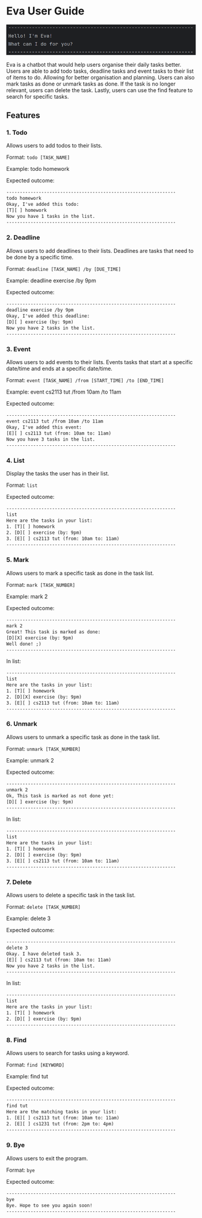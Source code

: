 # Eva User Guide

![Starting Eva](EvaScreenShot.png)

Eva is a chatbot that would help users organise their daily tasks better. Users are able to add todo
tasks, deadline tasks and event tasks to their list of items to do. Allowing for better organisation
and planning. Users can also mark tasks as done or unmark tasks as done. If the task is no longer
relevant, users can delete the task. Lastly, users can use the find feature to search for specific 
tasks.

## Features

### 1. Todo

Allows users to add todos to their lists.

Format: ```todo [TASK_NAME]```

Example: todo homework

Expected outcome:
```
---------------------------------------------------------------
todo homework
Okay, I've added this todo: 
[T][ ] homework
Now you have 1 tasks in the list.
---------------------------------------------------------------
```

### 2. Deadline

Allows users to add deadlines to their lists. 
Deadlines are tasks that need to be done by a specific time.

Format: ```deadline [TASK_NAME] /by [DUE_TIME]```

Example: deadline exercise /by 9pm

Expected outcome:
```
---------------------------------------------------------------
deadline exercise /by 9pm
Okay, I've added this deadline: 
[D][ ] exercise (by: 9pm)
Now you have 2 tasks in the list.
---------------------------------------------------------------
```

### 3. Event

Allows users to add events to their lists.
Events tasks that start at a specific date/time and ends at a specific date/time.

Format: ```event [TASK_NAME] /from [START_TIME] /to [END_TIME]```

Example: event cs2113 tut /from 10am /to 11am

Expected outcome:
```
---------------------------------------------------------------
event cs2113 tut /from 10am /to 11am
Okay, I've added this event: 
[E][ ] cs2113 tut (from: 10am to: 11am)
Now you have 3 tasks in the list.
---------------------------------------------------------------
```

### 4. List

Display the tasks the user has in their list.

Format: ```list```

Expected outcome:
```
---------------------------------------------------------------
list
Here are the tasks in your list:
1. [T][ ] homework
2. [D][ ] exercise (by: 9pm)
3. [E][ ] cs2113 tut (from: 10am to: 11am)
---------------------------------------------------------------
```

### 5. Mark

Allows users to mark a specific task as done in the task list.

Format: ```mark [TASK_NUMBER]```

Example: mark 2

Expected outcome:
```
---------------------------------------------------------------
mark 2
Great! This task is marked as done: 
[D][X] exercise (by: 9pm)
Well done! ;)
---------------------------------------------------------------
```
In list:
```
---------------------------------------------------------------
list
Here are the tasks in your list:
1. [T][ ] homework
2. [D][X] exercise (by: 9pm)
3. [E][ ] cs2113 tut (from: 10am to: 11am)
---------------------------------------------------------------
```


### 6. Unmark

Allows users to unmark a specific task as done in the task list.

Format: ```unmark [TASK_NUMBER]```

Example: unmark 2

Expected outcome:
```
---------------------------------------------------------------
unmark 2
Ok, This task is marked as not done yet: 
[D][ ] exercise (by: 9pm)
---------------------------------------------------------------
```
In list:
```
---------------------------------------------------------------
list
Here are the tasks in your list:
1. [T][ ] homework
2. [D][ ] exercise (by: 9pm)
3. [E][ ] cs2113 tut (from: 10am to: 11am)
---------------------------------------------------------------
```


### 7. Delete

Allows users to delete a specific task in the task list.

Format: ```delete [TASK_NUMBER]```

Example: delete 3

Expected outcome:
```
---------------------------------------------------------------
delete 3
Okay. I have deleted task 3.
[E][ ] cs2113 tut (from: 10am to: 11am)
Now you have 2 tasks in the list.
---------------------------------------------------------------
```
In list:
```
---------------------------------------------------------------
list
Here are the tasks in your list:
1. [T][ ] homework
2. [D][ ] exercise (by: 9pm)
---------------------------------------------------------------
```

### 8. Find

Allows users to search for tasks using a keyword.

Format: ```find [KEYWORD]```

Example: find tut

Expected outcome:
```
---------------------------------------------------------------
find tut
Here are the matching tasks in your list:
1. [E][ ] cs2113 tut (from: 10am to: 11am)
2. [E][ ] cs1231 tut (from: 2pm to: 4pm)
---------------------------------------------------------------
```

### 9. Bye

Allows users to exit the program.

Format: ```bye```

Expected outcome:
```
---------------------------------------------------------------
bye
Bye. Hope to see you again soon!
---------------------------------------------------------------
```

